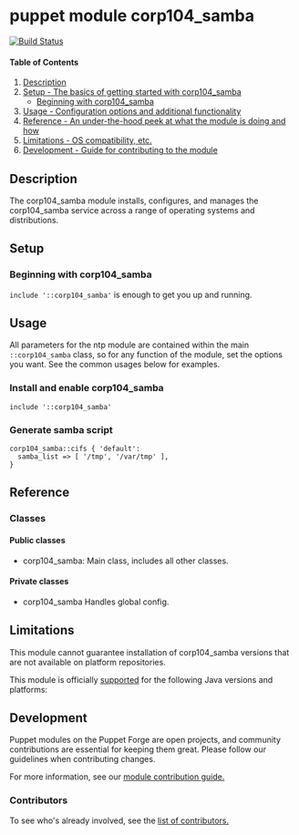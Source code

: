 # puppet module corp104_samba
[![Build Status](https://travis-ci.org/104corp/puppet-corp104_samba.svg?branch=master)](https://travis-ci.org/104corp/puppet-corp104_samba)


#### Table of Contents

1. [Description](#description)
1. [Setup - The basics of getting started with corp104_samba](#setup)
    * [Beginning with corp104_samba](#beginning-with-corp104_samba)
1. [Usage - Configuration options and additional functionality](#usage)
1. [Reference - An under-the-hood peek at what the module is doing and how](#reference)
1. [Limitations - OS compatibility, etc.](#limitations)
1. [Development - Guide for contributing to the module](#development)

## Description

The corp104_samba module installs, configures, and manages the corp104_samba service across a range of operating systems and distributions.

## Setup

### Beginning with corp104_samba

`include '::corp104_samba'` is enough to get you up and running.

## Usage

All parameters for the ntp module are contained within the main `::corp104_samba` class, so for any function of the module, set the options you want. See the common usages below for examples.

### Install and enable corp104_samba

```puppet
include '::corp104_samba'
```

### Generate samba script

```puppet
corp104_samba::cifs { 'default':
  samba_list => [ '/tmp', '/var/tmp' ],
}
```

## Reference

### Classes

#### Public classes

* corp104_samba: Main class, includes all other classes.

#### Private classes

* corp104_samba Handles global config.


## Limitations

This module cannot guarantee installation of corp104_samba versions that are not available on  platform repositories.

This module is officially [supported](https://forge.puppetlabs.com/supported) for the following Java versions and platforms:

## Development

Puppet modules on the Puppet Forge are open projects, and community contributions are essential for keeping them great. Please follow our guidelines when contributing changes.

For more information, see our [module contribution guide.](https://docs.puppetlabs.com/forge/contributing.html)

### Contributors

To see who's already involved, see the [list of contributors.](https://github.com/puppetlabs/puppetlabs-ntp/graphs/contributors)
